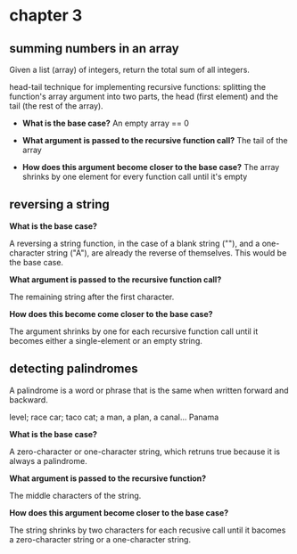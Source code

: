 # chapter 3

## summing numbers in an array

Given a list (array) of integers, return the total sum of all integers.

head-tail technique for implementing recursive functions: splitting the function's array argument into two parts, the head (first element) and the tail (the rest of the array).

- **What is the base case?** An empty array == 0

- **What argument is passed to the recursive function call?** The tail of the array

- **How does this argument become closer to the base case?** The array shrinks by one element for every function call until it's empty

## reversing a string

**What is the base case?**

A reversing a string function, in the case of a blank string (""), and a one-character string ("A"), are already the reverse of themselves. This would be the base case.

**What argument is passed to the recursive function call?**

The remaining string after the first character.

**How does this become come closer to the base case?**

The argument shrinks by one for each recursive function call until it becomes either a single-element or an empty string.

## detecting palindromes

A palindrome is a word or phrase that is the same when written forward and backward.

level; race car; taco cat; a man, a plan, a canal... Panama

**What is the base case?**

A zero-character or one-character string, which retruns true because it is always a palindrome.

**What argument is passed to the recursive function?**

The middle characters of the string.

**How does this argument become closer to the base case?**

The string shrinks by two characters for each recusive call until it bacomes a zero-character string or a one-character string.
